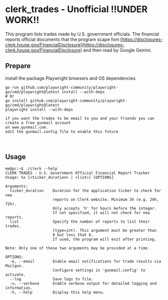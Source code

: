 # clerk_trades - Unofficial !!UNDER WORK!!
This program lists trades made by U.S. government officials.
The financial reports official documents that the program scape fom [https://disclosures-clerk.house.gov/FinancialDisclosure](https://disclosures-clerk.house.gov/FinancialDisclosure) and then read by Google Gemini.

## Prepare
install the package Playwright browsers and OS dependencies
```
go run github.com/playwright-community/playwright-go/cmd/playwright@latest install --with-deps
# Or
go install github.com/playwright-community/playwright-go/cmd/playwright@latest
playwright install --with-deps

if you want the trades to be email to you and your friends you can create a free gunmail account
on www.gunmail.com.
edit the gunmail.config file to enable this future
```
<br>

## Usage
```
me@pc:~$ ./clerk --help
CLERK TRADES - U.S. Government Official Financial Report Tracker
Usage: %s [<ticker_duration> | <list>] [OPTIONS]

Arguments:
  ticker_duration    Duration for the application ticker to check for new
                     reports on Clerk website. Minimum 3h (e.g. 24h, 72h).
                     Only accepts 'h' for hours before the integer.
                     If not specified, it will not check for new reports.
  list               Specify the number of reports to list their trades.
                     (type=int). This argument must be greater than
                     0 but less that 6.
                     If used, the program will exit after printing.

Note: Only one of these two arguments may be provided at a time.

OPTIONS:
  -e, --email        Enable email notifications for trade results via Mailgun. 
                     Configure settings in 'gunmail.config' to activate.
  --log              Save logs to file.
  -v, --verbose      Enable verbose output for detailed logging and information.
  -h, --help         Display this help menu.
```
<br>
